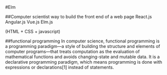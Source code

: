 #Elm

##Computer scientist way to build the front end of a web page
React.js
Angular.js
Vue.js
Elm.js

(HTML + CSS + javascript)


##functional programming
In computer science, functional programming is a programming paradigm—a style of building the structure and elements of computer programs—that treats computation as the evaluation of mathematical functions and avoids changing-state and mutable data. It is a declarative programming paradigm, which means programming is done with expressions or declarations[1] instead of statements. 